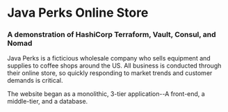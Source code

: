 # Java Perks Online Store

### A demonstration of HashiCorp Terraform, Vault, Consul, and Nomad

Java Perks is a ficticious wholesale company who sells equipment and supplies to coffee shops around the US. All business is conducted through their online store, so quickly responding to market trends and customer demands is critical.

The website began as a monolithic, 3-tier application--A front-end, a middle-tier, and a database.